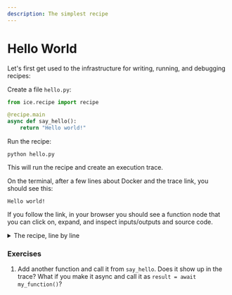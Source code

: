 ```yaml
---
description: The simplest recipe
---
```


# Hello World

Let's first get used to the infrastructure for writing, running, and debugging recipes:

Create a file `hello.py`:

```python
from ice.recipe import recipe

@recipe.main
async def say_hello():
    return "Hello world!"
```

Run the recipe:

```shell
python hello.py
```

This will run the recipe and create an execution trace.

On the terminal, after a few lines about Docker and the trace link, you should see this:

```
Hello world!
```

If you follow the link, in your browser you should see a function node that you can click on, expand, and inspect inputs/outputs and source code.

<details>

<summary>The recipe, line by line</summary>

* We use `@recipe.main` to denote the recipe entry point and to automatically trace all global async functions that were defined in this file. Synchronous functions are assumed to be simple and fast, and not worth tracing.
* The entry point must be the last function in the file, and must be async.
* Most recipe functions will be async so that language model calls are parallelized as much as possible.
* Different recipes take different arguments, which will be provided as keyword arguments to the entry point. This recipe doesn't use any arguments.

</details>

### Exercises

1. Add another function and call it from `say_hello`. Does it show up in the trace? What if you make it async and call it as `result = await my_function()`?
